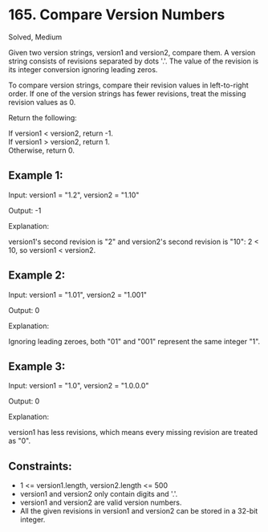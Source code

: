 # 165. Compare Version Numbers
Solved, Medium

Given two version strings, version1 and version2, compare them. A version string consists of revisions separated by dots '.'. The value of the revision is its integer conversion ignoring leading zeros.  

To compare version strings, compare their revision values in left-to-right order. If one of the version strings has fewer revisions, treat the missing revision values as 0.  

Return the following:  

If version1 < version2, return -1.  
If version1 > version2, return 1.  
Otherwise, return 0.  
 

Example 1:
---
Input: version1 = "1.2", version2 = "1.10"  

Output: -1  

Explanation:  

version1's second revision is "2" and version2's second revision is "10": 2 < 10, so version1 < version2.  

Example 2:
---
Input: version1 = "1.01", version2 = "1.001"  

Output: 0  

Explanation:  
 
Ignoring leading zeroes, both "01" and "001" represent the same integer "1".  

Example 3:
---
Input: version1 = "1.0", version2 = "1.0.0.0"  

Output: 0  

Explanation:  

version1 has less revisions, which means every missing revision are treated as "0".  

 

Constraints:
---
- 1 <= version1.length, version2.length <= 500
- version1 and version2 only contain digits and '.'.
- version1 and version2 are valid version numbers.
- All the given revisions in version1 and version2 can be stored in a 32-bit integer.
